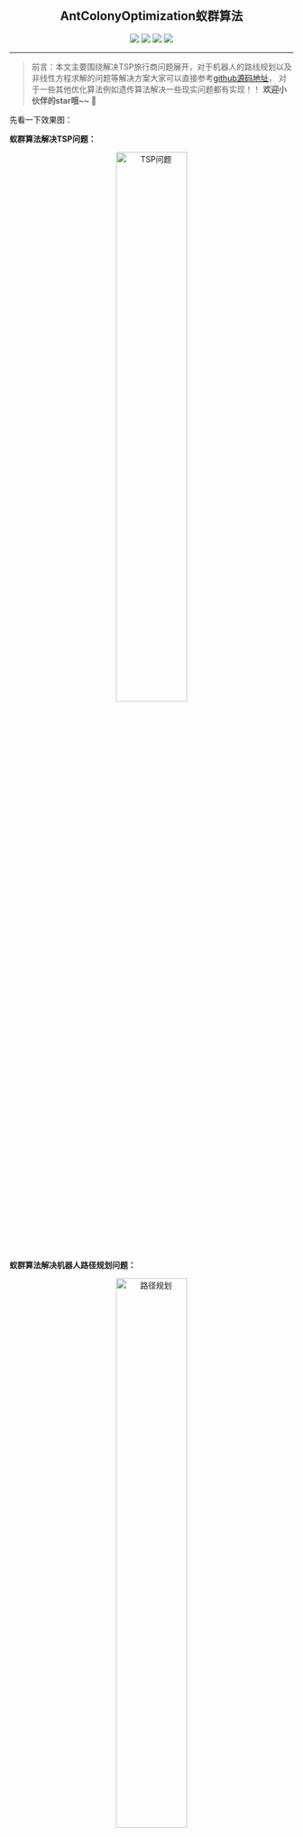 <h2 align=center>AntColonyOptimization蚁群算法</h2>
<div align="center">
<image src="https://markdown-liyang.oss-cn-beijing.aliyuncs.com/label/Github-LiYangSir-brightgreen.svg">
<image src="https://markdown-liyang.oss-cn-beijing.aliyuncs.com/label/quguai.cn-green.svg">
<image src="https://img.shields.io/badge/Lannguage-MatLab-yellow">
<image src="https://markdown-liyang.oss-cn-beijing.aliyuncs.com/label/Version-1.0-blue.svg">
</div>

------

> 前言：本文主要围绕解决TSP旅行商问题展开，对于机器人的路线规划以及非线性方程求解的问题等解决方案大家可以直接参考[github源码地址](https://github.com/LiYangSir/SmartAlgorithm)，
> 对于一些其他优化算法例如遗传算法解决一些现实问题都有实现！！ **欢迎小伙伴的star哦~~ 🤭**

先看一下效果图：

**蚁群算法解决TSP问题：**
<div align=center>
<img src=https://markdown-liyang.oss-cn-beijing.aliyuncs.com/%E4%BC%98%E5%8C%96%E7%AE%97%E6%B3%95/ACO%E8%9A%81%E7%BE%A4%E7%AE%97%E6%B3%95/res.png  width=50% alt=TSP问题>
</div>

**蚁群算法解决机器人路径规划问题：**
<div align=center>
<img src=https://markdown-liyang.oss-cn-beijing.aliyuncs.com/%E4%BC%98%E5%8C%96%E7%AE%97%E6%B3%95/ACO%E8%9A%81%E7%BE%A4%E7%AE%97%E6%B3%95/route.png  width=50% alt=路径规划>
</div>

## 1、什么是蚁群算法

### 1.1、蚁群算法的来源
&emsp;&emsp;同遗传算法相似，都来自于大自然的启迪。蚁群算法就来自于蚂蚁寻找食物过程中发现路径的行为。
&emsp;&emsp;蚂蚁并没有视觉却可以寻找到食物，这得益于蚂蚁分泌的信息素，蚂蚁之间**相互独立**，彼此之间通过**信息素**进行交流，从而实现群体行为。

### 1.2、蚁群算法的基本原理

&emsp;&emsp;基本原理的过程就是蚂蚁觅食的过程。首先，蚂蚁在觅食的过程中会在路径上留下信息素的物质，并在寻找食物的过程中感知这种物质的强度，并指导自己的行为方向，他们总会朝着浓度高的方向前进。因此可以看得出来，蚂蚁觅食的过程是一个**正反馈**的过程，该路段经过的蚂蚁越多，信息素留下的就越多，浓度越高，更多的蚂蚁都会选择这个路段。

## 2、蚁群算法的实现原理

### 2.1、蚁群算法实现的重要规则（==细品==）
**1. 避障规则**
&emsp;&emsp;如果蚂蚁要移动的方向有障碍物挡住，他会随机的选择另外一个方向，如果有信息素指引的话，会按照信息素的指引前进。
**2. 散播信息素规则**
&emsp;&emsp;每只蚂蚁在刚找到食物的时候散发出来的信息素最多，并随着走选的距离，散播的信息越少。
**3. 范围**
&emsp;&emsp;蚂蚁观察的范围有限，只能在局部的范围内进行选择。例如蚂蚁观察的范围为3\*3，那么它能够移动的范围也就是在这个3\*3区域内。
**4. 移动规则**
&emsp;&emsp;前面也说过，蚂蚁的前进方向的选择依赖于信息素的浓度，回朝向信息素高的方向移动。当周围没有信息素或者信息素相同的时候，那么蚂蚁就会按照原来的方向继续前进，并且在前进方向上受到一个随机的扰动，为了避免再原地转圈，他会记住之前经过的点，下一次遇到的时候就会避开这个已经经过的点。
**5. 觅食规则**
&emsp;&emsp;如果蚂蚁在感知范围内找到食物则直接过去，加速模型的收敛，否则朝着信息素高的方向前进，并且每只蚂蚁都有小概率的犯错误，从而不是信息素最多的点移动，打破局部最优解的情况。
**6. 环境**
&emsp;&emsp;每只蚂蚁之间相互独立，他们依赖环境中的信息素进行交流。每只蚂蚁都仅仅能感知到环境内的信息。并且随机信息素会随着时间逐渐减少。如果这条路上经过的蚂蚁越来越少，那么信息素也会越来越少。

### 2.2、蚁群算法解决TSP问题的过程

&emsp;&emsp;旅行商问题（Traveling saleman problem, TSP）是物流配送的典型问题，他的求解有十分重要的理论和现实意义。

&emsp;&emsp;旅行商问题传统的解决方法都是遗传算法，但是遗传算法的收敛速度慢，具有一定的缺陷。

&emsp;&emsp;在求解TSP蚁群算法中，每只蚂蚁相互独立，用于构造不同的路线，蚂蚁之间通过信息素进行交流，合作求解。

**基本过程如下：**

1. 初始化，设置迭代次数；
2. 将 ants 只蚂蚁放置到 cities 个城市上；
3. ants只蚂蚁按照概率函数选择下一个城市，并完成所有城市的周游；
4. 记录本次迭代的最优路线；
5. 全局更新信息素。
6. 终止。本例终止条件是迭代次数，也可以设置运行时间或最短路径的下限。
7. 输出结果

&emsp;&emsp;应用全局更新信息素来改变路径上信息素的值。当ants蚂蚁生成了ants个解，其中最短路径的是本代最优解，将属于这条路线上的所有关联的路线进行信息素更新。

&emsp;&emsp;之所以使用全局信息素，是为了让最优路径上有格外的信息素支持，这样后面的蚂蚁会优先选择这条路线。并且伴随着信息素的挥发，全局最短路径关联路线信息素得到进一步增强。

## 3、蚁群算法TSP程序实现

### 3.1、程序中矩阵大小以及含义
**程序中矩阵说明**(首字母大写)：
|矩阵|大小|含义|
|:---:|:---:|---|
|Distance|(城市数量，城市数量)|表征各个城市之间的**距离**信息|
|Eta|(城市数量，城市数量)|表征各个城市之间的**启发因子**|
|Tau|(城市数量，城市数量)|表征各个城市之间**信息素**的值|
|Route|(蚂蚁个数，城市数量)|每只蚂蚁周游城市的记录矩阵|
|R_best|(迭代次数，城市数量)|每次迭代的最优路线|
|L_best|(迭代次数，1)|每次迭代的最短距离|
|L_ave|(迭代次数，1)|每次迭代的平均距离|

### 3.2、整体架构

```matlab
'3.3、初始化变量参数'
'3.4、初始化矩阵参数'

while '迭代次数'
    '3.5、安排蚂蚁初始位置'
    '3.6、蚂蚁周游'
    '3.7、记录最优路线以及最短距离'
    '3.8、更新信息素'
end
'3.9、结果输出'
```

### 3.3、初始化变量参数
初始化主要对程序当中重要参数进行声明。
**程序实现：**
```matlab
% 随机产生40个城市的坐标
position = 50 * randn(40, 2);
epochs = 50;  % 迭代次数
% 蚂蚁个数最好大于等于城市个数，保证每个城市都有一个蚂蚁
ants = 40;  
alpha = 1.4;  % 表征信息素重要程度参数
beta = 2.2;  % 表征启发因子重要程度参数
rho = 0.15;  % 信息素挥发参数
Q = 10^6;  % 信息素增强系数
cities = size(position, 1);  % 城市个数
```

### 3.4、初始化矩阵参数
主要实现了重要矩阵声明以及初始化。
**程序实现：**
```matlab
% 城市之间的距离矩阵
Distance = ones(cities, cities);
for i = 1: cities
    for j = 1: cities
        if i ~= j
            % 坐标点欧氏距离
            Distance(i, j) = ((position(i, 1) - position(j, 1))^2 + (position(i, 2) - position(j, 2))^2)^0.5;
        else
            % 因为后面要取倒数，所以取一个浮点数精度大小
            Distance(i, j) = eps;
        end
        Distance(j, i) = Distance(i, j);
    end
end
% 启发因子矩阵
Eta = 1./Distance;
% 信息素初始值每个路线均相同为 1
Tau = ones(cities, cities);
% 每只蚂蚁的路线图
Route = zeros(ants, cities);
epoch = 1;
% 记录每回合最优城市
R_best = zeros(epochs, cities);
% 记录每回合最短距离
L_best = inf .* ones(epochs, 1);
% 记录每回合平均距离
L_ave = zeros(epochs, 1);
```

### 3.5、安排蚂蚁初始位置
主要是将所有的蚂蚁安置在所有的城市当中，蚂蚁个数 >= 城市个数。并且保证均匀分布。
```matlab
% 初始随机位置
RandPos = [];
for i = 1: ceil(ants / cities)
    RandPos = [RandPos, randperm(cities)];
end
% 初始位置转置就对应了Route矩阵中每只蚂蚁的初始位置
Route(:, 1) = (RandPos(1, 1:ants))';
```
### 3.6、蚂蚁周游
由于蚂蚁的初始位置已经确定，所有主要就是周游剩余的所有城市，循环（cities-1）次。里面的循环就是将所有的蚂蚁进行周游一次。

对于每只蚂蚁的周游主要是对剩余的城市进行周游，不能重复拜访同一个城市。NoVisited矩阵存储着该蚂蚁未访问的城市。然后在所有没有访问过城市中选择一个。选择的方式也是类似于轮盘赌法。概率函数表征信息素和启发因子，两者有着不同的重要程度。
$$
P = [\tau_{ij}(t)]^\alpha · [\eta_{ij}]^\beta
$$
其中$\tau_{ij}(t)$为路线上$(i, j)$上的信息素浓度；$\eta_{ij}$为路线上$(i, j)$上的启发式信息；
**程序实现：**
```matlab
for j = 2: cities
        for i = 1: ants
            Visited = Route(i, 1:j-1);
            NoVisited = zeros(1, (cities - j + 1));
            P = NoVisited;
            num = 1;
            for k = 1: cities
                if length(find(Visited == k)) == 0
                    NoVisited(num) = k;
                    num = num + 1;
                end
            end
            for k = 1: length(NoVisited)
                P(k) = (Tau(Visited(end), NoVisited(k))^alpha) * (Eta(Visited(end), NoVisited(k))^beta);
            end
            P = P / sum(P);
            Pcum = cumsum(P);
            select = find(Pcum >= rand);
            to_visit = NoVisited(select(1));
            Route(i, j) = to_visit;
        end
    end
```
### 3.7、记录最优路线以及最短距离
计算每个回合每只蚂蚁走过的距离。并记录该回合最短路径，最短距离和平均距离。
```matlab
Distance_epoch = zeros(ants, 1);
for i = 1: ants
    R = Route(i, :);
    for j = 1: cities - 1
        Distance_epoch(i) = Distance_epoch(i) + Distance(R(j), R(j + 1));
    end
    Distance_epoch(i) = Distance_epoch(i) + Distance(R(1), R(cities));
end
L_best(epoch) = min(Distance_epoch);
pos = find(Distance_epoch == L_best(epoch));
R_best(epoch, :) = Route(pos(1), :);
L_ave(epoch) = mean(Distance_epoch);
epoch = epoch + 1;
```

### 3.8、更新信息素
更新信息素主要保证获得最优距离的那条路线的信息素得到最大的增强。
```matlab
Delta_Tau = zeros(cities, cities);
for i = 1: ants
    for j = 1: (cities - 1)
        Delta_Tau(Route(i, j), Route(i, j + 1)) = Delta_Tau(Route(i, j), Route(i, j + 1)) + Q / Distance_epoch(i);
    end
    Delta_Tau(Route(i, 1), Route(i, cities)) = Delta_Tau(Route(i, 1), Route(i, cities)) + Q / Distance_epoch(i);
end
Tau = (1 - rho) .* Tau + Delta_Tau;
Route = zeros(ants, cities);
```
### 3.9、结果输出
迭代完成后,在R_best矩阵中得到最短路径的最小路线，最后输出最优的结果。
**结果输出实现：**
```matlab
Pos = find(L_best == min(L_best));
Short_Route = R_best(Pos(1), :);
Short_Length = L_best(Pos(1), :);
figure
subplot(121);
DrawRoute(position, Short_Route);
subplot(122);
plot(L_best);
hold on
plot(L_ave, 'r');
title('平均距离和最短距离');
```
**画图函数实现：**
```matlab
function DrawRoute(C, R)
N = length(R);
scatter(C(:, 1), C(:, 2));
hold on
plot([C(R(1), 1), C(R(N), 1)], [C(R(1), 2), C(R(N), 2)], 'g');
hold on
for ii = 2: N
    plot([C(R(ii - 1), 1), C(R(ii), 1)], [C(R(ii - 1), 2), C(R(ii), 2)], 'g');
    hold on
end
title('旅行商规划');
```
## 4、结果
<div align=center>
<img src=https://markdown-liyang.oss-cn-beijing.aliyuncs.com/%E4%BC%98%E5%8C%96%E7%AE%97%E6%B3%95/ACO%E8%9A%81%E7%BE%A4%E7%AE%97%E6%B3%95/untitled.png  width=80% alt=结果展示>
</div>

> 为了说明方便将代码直接拆开展示，如果想要全部的代码欢迎大家直接到 [Github源码](https://github.com/LiYangSir/SmartAlgorithm/tree/master/Ant_Colony_Optimization/ACO_MatLab)

## 最后

更多精彩内容，大家可以转到我的主页：[曲怪曲怪的主页](http://quguai.cn/)

**源码地址**：[github地址](https://github.com/LiYangSir/SmartAlgorithm)
